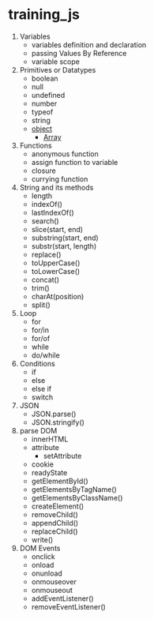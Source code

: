 # training_js

1. Variables
    - variables definition and declaration
    - passing Values By Reference
    - variable scope
2. Primitives or Datatypes
    - boolean
    - null
    - undefined
    - number
    - typeof
    - string
    - [object](https://sdras.github.io/object-explorer/)
        - [Array](https://sdras.github.io/array-explorer/)
3. Functions
    - anonymous function
    - assign function to variable
    - closure
    - currying function
4. String and its methods
    - length
    - indexOf()
    - lastIndexOf()
    - search()
    - slice(start, end)
    - substring(start, end)
    - substr(start, length)
    - replace()
    - toUpperCase()
    - toLowerCase()
    - concat()
    - trim()
    - charAt(position)
    - split()
5. Loop
    - for 
    - for/in
    - for/of
    - while
    - do/while
6. Conditions
    - if
    - else
    - else if
    - switch
7. JSON
    - JSON.parse()
    - JSON.stringify()
8. parse DOM
    - innerHTML
    - attribute
        - setAttribute
    - cookie
    - readyState    
    - getElementById()
    - getElementsByTagName()
    - getElementsByClassName()
    - createElement()
    - removeChild()
    - appendChild()
    - replaceChild()
    - write()
9. DOM Events
    - onclick
    - onload
    - onunload
    - onmouseover
    - onmouseout
    - addEventListener()
    - removeEventListener()

